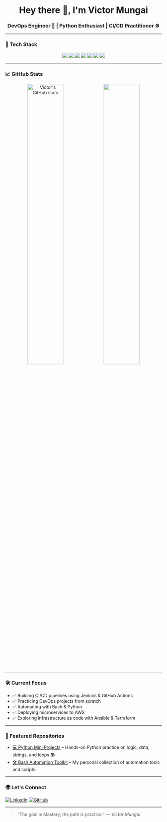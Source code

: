 <h1 align="center">Hey there 👋, I'm Victor Mungai</h1>
<h3 align="center">DevOps Engineer 🚀 | Python  Enthusiast | CI/CD Practitioner ⚙️</h3>

---

### 🔧 Tech Stack
<div align="center">
  <img src="https://img.shields.io/badge/Linux-Ubuntu%20%7C%20CentOS-blue?style=flat-square&logo=linux&logoColor=white" />
  <img src="https://img.shields.io/badge/Bash-Scripting-black?style=flat-square&logo=gnubash&logoColor=white" />
  <img src="https://img.shields.io/badge/Python-3.12-blue?style=flat-square&logo=python&logoColor=white" />
  <img src="https://img.shields.io/badge/GitHub-Actions-purple?style=flat-square&logo=githubactions&logoColor=white" />
  <img src="https://img.shields.io/badge/Jenkins-CI%2FCD-red?style=flat-square&logo=jenkins&logoColor=white" />
  <img src="https://img.shields.io/badge/AWS-Cloud-orange?style=flat-square&logo=amazonaws&logoColor=white" />
  <img src="https://img.shields.io/badge/Docker-Container-blue?style=flat-square&logo=docker&logoColor=white" />
</div>

---

### 📈 GitHub Stats

<div align="center">
  <img src="https://github-readme-stats.vercel.app/api?username=victor-mungai&show_icons=true&theme=tokyonight" alt="Victor's GitHub stats" width="48%" />
  <img src="https://github-readme-streak-stats.herokuapp.com/?user=victor-mungai&theme=tokyonight" width="48%" />
</div>

---

### 🛠️ Current Focus
- ✅ Building CI/CD pipelines using Jenkins & GitHub Actions
- ✅ Practicing DevOps projects from scratch
- ✅ Automating with Bash & Python
- ✅ Deploying microservices to AWS
- ✅ Exploring infrastructure as code with Ansible & Terraform

---

### 🧰 Featured Repositories

- [💻 Python Mini Projects](https://github.com/victor-mungai/python-mini-project) – Hands-on Python practice on logic, data, strings, and loops 📚
- [🛠️ Bash Automation Toolkit](https://github.com/victor-mungai/bash-scripts) – My personal collection of automation tools and scripts.

---

### 🌍 Let's Connect

[![LinkedIn](https://img.shields.io/badge/LinkedIn-blue?style=for-the-badge&logo=linkedin&logoColor=white)](www.linkedin.com/in/victor-mungai-a998942a2)
[![GitHub](https://img.shields.io/badge/GitHub-Profile-black?style=for-the-badge&logo=github)](https://github.com/victor-mungai)

---

> “The goal is Mastery, the path is practice.” — *Victor Mungai*
